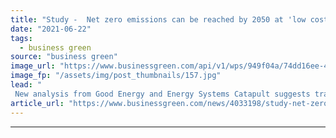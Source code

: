 ```yaml
---
title: "Study -  Net zero emissions can be reached by 2050 at 'low cost'"
date: "2021-06-22"
tags: 
  - business green
source: "business green"
image_url: "https://www.businessgreen.com/api/v1/wps/949f04a/74dd16ee-4bf3-4467-81d6-bd94c2cca728/4/good-energy-delabole-wind-farm-2-185x114.jpg"
image_fp: "/assets/img/post_thumbnails/157.jpg"
lead: "
 New analysis from Good Energy and Energy Systems Catapult suggests transition to net zero emission energy system may require just £14bn of additional investment a year ..."
article_url: "https://www.businessgreen.com/news/4033198/study-net-zero-emissions-reached-2050-low-cost"
---
```


---
